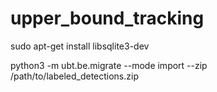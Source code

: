 # upper_bound_tracking

sudo apt-get install libsqlite3-dev

python3 -m ubt.be.migrate --mode import --zip /path/to/labeled_detections.zip
